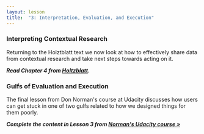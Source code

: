 ```yaml
---
layout: lesson
title:  "3: Interpretation, Evaluation, and Execution"
---
```

### Interpreting Contextual Research

Returning to the Holztblatt text we now look at how to effectively share data from contextual research and take next steps towards acting on it.

***Read Chapter 4 from [Holtzblatt][holtz].***

### Gulfs of Evaluation and Execution

The final lesson from Don Norman's course at Udacity discusses how users can get stuck in one of two gulfs related to how we designed things for them poorly.

***Complete the content in Lesson 3 from [Norman's Udacity course »][norman]***

[holtz]: http://0-proquest.safaribooksonline.com.library.cedarville.edu/book/design/9780128011362
[norman]: https://www.udacity.com/course/design101
